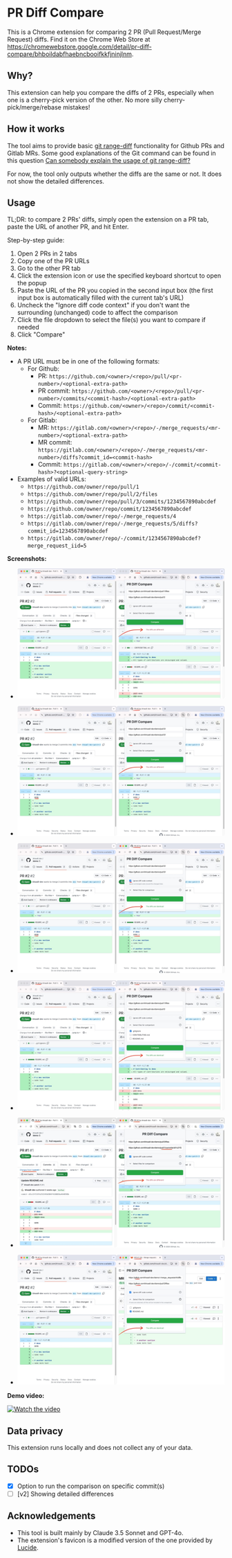 # PR Diff Compare

This is a Chrome extension for comparing 2 PR (Pull Request/Merge Request) diffs. Find it on the Chrome Web Store at https://chromewebstore.google.com/detail/pr-diff-compare/bhboildabfhaebncbooifkkfjninjlnm.

## Why?

This extension can help you compare the diffs of 2 PRs, especially when one is a cherry-pick version of the other. No more silly cherry-pick/merge/rebase mistakes!

## How it works

The tool aims to provide basic [git range-diff](https://git-scm.com/docs/git-range-diff) functionality for Github PRs and Gitlab MRs.
Some good explanations of the Git command can be found in this question [Can somebody explain the usage of git range-diff?](https://stackoverflow.com/a/61219652/14725572)

For now, the tool only outputs whether the diffs are the same or not. It does not show the detailed differences.

## Usage

TL;DR: to compare 2 PRs' diffs, simply open the extension on a PR tab, paste the URL of another PR, and hit Enter.

Step-by-step guide:
1. Open 2 PRs in 2 tabs
2. Copy one of the PR URLs
3. Go to the other PR tab
4. Click the extension icon or use the specified keyboard shortcut to open the popup
5. Paste the URL of the PR you copied in the second input box (the first input box is automatically filled with the current tab's URL)
6. Uncheck the "Ignore diff code context" if you don't want the surrounding (unchanged) code to affect the comparison
7. Click the file dropdown to select the file(s) you want to compare if needed
8. Click "Compare"

**Notes:**

* A PR URL must be in one of the following formats:
  * For Github:
    * PR: `https://github.com/<owner>/<repo>/pull/<pr-number>/<optional-extra-path>`
    * PR commit: `https://github.com/<owner>/<repo>/pull/<pr-number>/commits/<commit-hash>/<optional-extra-path>`
    * Commit: `https://github.com/<owner>/<repo>/commit/<commit-hash>/<optional-extra-path>`
  * For Gitlab:
    * MR: `https://gitlab.com/<owner>/<repo>/-/merge_requests/<mr-number>/<optional-extra-path>`
    * MR commit: `https://gitlab.com/<owner>/<repo>/-/merge_requests/<mr-number>/diffs?commit_id=<commit-hash>`
    * Commit: `https://gitlab.com/<owner>/<repo>/-/commit/<commit-hash>?<optional-query-string>`
* Examples of valid URLs:
  * `https://github.com/owner/repo/pull/1`
  * `https://github.com/owner/repo/pull/2/files`
  * `https://github.com/owner/repo/pull/3/commits/1234567890abcdef`
  * `https://github.com/owner/repo/commit/1234567890abcdef`
  * `https://gitlab.com/owner/repo/-/merge_requests/4`
  * `https://gitlab.com/owner/repo/-/merge_requests/5/diffs?commit_id=1234567890abcdef`
  * `https://gitlab.com/owner/repo/-/commit/1234567890abcdef?merge_request_iid=5`

**Screenshots:**

* ![docs/demo-gh-basic-different.png](docs/demo-gh-basic-different.jpg)

* ![docs/demo-gh-ignore-context-different.png](docs/demo-gh-ignore-context-different.jpg)

* ![docs/demo-gh-ignore-context-same.png](docs/demo-gh-ignore-context-same.jpg)

* ![docs/demo-gh-select-files-same.png](docs/demo-gh-select-files-same.jpg)

* ![docs/demo-gh-pr-commit.jpg](docs/demo-gh-pr-commit.jpg)

* ![docs/demo-gl-select-files-ignore-diff-same.png](docs/demo-gl-select-files-ignore-diff-same.jpg)

**Demo video:**

[![Watch the video](https://img.youtube.com/vi/7pxMChKD7-o/0.jpg)](https://www.youtube.com/watch?v=7pxMChKD7-o)

## Data privacy

This extension runs locally and does not collect any of your data.

## TODOs

* [x] Option to run the comparison on specific commit(s)
* [ ] [v2] Showing detailed differences

## Acknowledgements

* This tool is built mainly by Claude 3.5 Sonnet and GPT-4o.
* The extension's favicon is a modified version of the one provided by [Lucide](https://lucide.dev/icons/git-compare-arrows).
